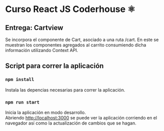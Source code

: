 # Curso React JS Coderhouse ⚛️
 
## Entrega: Cartview

Se incorpora el componente de Cart, asociado a una ruta /cart. En este se muestran los componentes agregados al carrito consumiendo dicha información utilizando Context API.

## Script para correr la aplicación

### `npm install`

Instala las depencias necesarias para correr la aplicación.

### `npm run start`

Inicia la aplicación en modo desarrollo.\
Abriendo [http://localhost:3000](http://localhost:3000) se puede ver la aplicación corriendo en el navegador así como la actualización de cambios que se hagan.